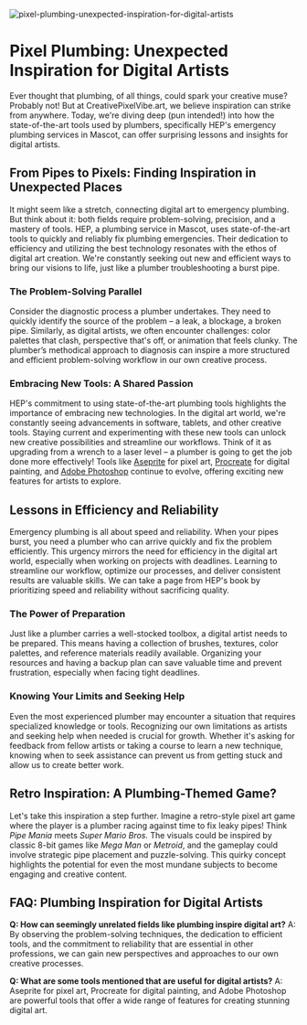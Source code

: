 ![pixel-plumbing-unexpected-inspiration-for-digital-artists](https://images.pexels.com/photos/16509869/pexels-photo-16509869.jpeg?auto=compress&cs=tinysrgb&fit=crop&h=627&w=1200)

# Pixel Plumbing: Unexpected Inspiration for Digital Artists

Ever thought that plumbing, of all things, could spark your creative muse? Probably not! But at CreativePixelVibe.art, we believe inspiration can strike from anywhere. Today, we're diving deep (pun intended!) into how the state-of-the-art tools used by plumbers, specifically HEP's emergency plumbing services in Mascot, can offer surprising lessons and insights for digital artists.

## From Pipes to Pixels: Finding Inspiration in Unexpected Places

It might seem like a stretch, connecting digital art to emergency plumbing. But think about it: both fields require problem-solving, precision, and a mastery of tools.  HEP, a plumbing service in Mascot, uses state-of-the-art tools to quickly and reliably fix plumbing emergencies.  Their dedication to efficiency and utilizing the best technology resonates with the ethos of digital art creation. We're constantly seeking out new and efficient ways to bring our visions to life, just like a plumber troubleshooting a burst pipe.

### The Problem-Solving Parallel

Consider the diagnostic process a plumber undertakes. They need to quickly identify the source of the problem – a leak, a blockage, a broken pipe.  Similarly, as digital artists, we often encounter challenges: color palettes that clash, perspective that's off, or animation that feels clunky.  The plumber’s methodical approach to diagnosis can inspire a more structured and efficient problem-solving workflow in our own creative process.

### Embracing New Tools: A Shared Passion

HEP's commitment to using state-of-the-art plumbing tools highlights the importance of embracing new technologies. In the digital art world, we're constantly seeing advancements in software, tablets, and other creative tools.  Staying current and experimenting with these new tools can unlock new creative possibilities and streamline our workflows.  Think of it as upgrading from a wrench to a laser level – a plumber is going to get the job done more effectively!  Tools like [Aseprite](https://www.aseprite.org/) for pixel art, [Procreate](https://procreate.art/) for digital painting, and [Adobe Photoshop](https://www.adobe.com/products/photoshop.html) continue to evolve, offering exciting new features for artists to explore.

## Lessons in Efficiency and Reliability

Emergency plumbing is all about speed and reliability. When your pipes burst, you need a plumber who can arrive quickly and fix the problem efficiently. This urgency mirrors the need for efficiency in the digital art world, especially when working on projects with deadlines.  Learning to streamline our workflow, optimize our processes, and deliver consistent results are valuable skills. We can take a page from HEP's book by prioritizing speed and reliability without sacrificing quality.

### The Power of Preparation

Just like a plumber carries a well-stocked toolbox, a digital artist needs to be prepared. This means having a collection of brushes, textures, color palettes, and reference materials readily available. Organizing your resources and having a backup plan can save valuable time and prevent frustration, especially when facing tight deadlines.

### Knowing Your Limits and Seeking Help

Even the most experienced plumber may encounter a situation that requires specialized knowledge or tools.  Recognizing our own limitations as artists and seeking help when needed is crucial for growth. Whether it's asking for feedback from fellow artists or taking a course to learn a new technique, knowing when to seek assistance can prevent us from getting stuck and allow us to create better work.

## Retro Inspiration: A Plumbing-Themed Game?

Let's take this inspiration a step further. Imagine a retro-style pixel art game where the player is a plumber racing against time to fix leaky pipes!  Think *Pipe Mania* meets *Super Mario Bros.*  The visuals could be inspired by classic 8-bit games like *Mega Man* or *Metroid*, and the gameplay could involve strategic pipe placement and puzzle-solving. This quirky concept highlights the potential for even the most mundane subjects to become engaging and creative content.

## FAQ: Plumbing Inspiration for Digital Artists

**Q: How can seemingly unrelated fields like plumbing inspire digital art?**
A: By observing the problem-solving techniques, the dedication to efficient tools, and the commitment to reliability that are essential in other professions, we can gain new perspectives and approaches to our own creative processes. 

**Q: What are some tools mentioned that are useful for digital artists?**
A: Aseprite for pixel art, Procreate for digital painting, and Adobe Photoshop are powerful tools that offer a wide range of features for creating stunning digital art.
